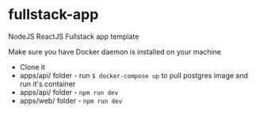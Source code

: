 # fullstack-app

NodeJS ReactJS Fullstack app template

Make sure you have Docker daemon is installed on your machine

- Clone it
- apps/api/ folder - run `$ docker-compose up` to pull postgres image and run it's container
- apps/api/ folder - `npm run dev`
- apps/web/ folder - `npm run dev`
